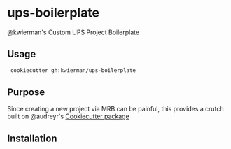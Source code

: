 # ups-boilerplate
@kwierman's Custom UPS Project Boilerplate

## Usage

~~~ bash
 cookiecutter gh:kwierman/ups-boilerplate
~~~

## Purpose

Since creating a new project via MRB can be painful, this provides a crutch built on @audreyr's [Cookiecutter package](https://github.com/audreyr/cookiecutter)

## Installation

